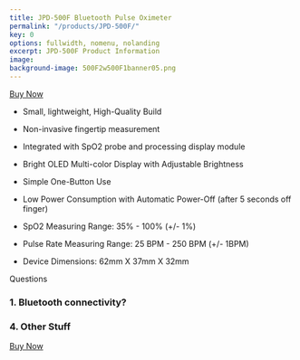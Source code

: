 ```yaml
---
title: JPD-500F Bluetooth Pulse Oximeter
permalink: "/products/JPD-500F/"
key: 0
options: fullwidth, nomenu, nolanding
excerpt: JPD-500F Product Information
image: 
background-image: 500F2w500F1banner05.png
---
```


<a href="{{ http://a.co/c9zPD8G }}" class="button fit special">Buy Now</a>

* Small, lightweight, High-Quality Build
* Non-invasive fingertip measurement
* Integrated with SpO2 probe and processing display module
* Bright OLED Multi-color Display with Adjustable Brightness
* Simple One-Button Use
* Low Power Consumption with Automatic Power-Off (after 5 seconds off finger)

* SpO2 Measuring Range: 35% - 100% (+/- 1%)
* Pulse Rate Measuring Range: 25 BPM - 250 BPM (+/- 1BPM)
* Device Dimensions: 62mm X 37mm X 32mm

Questions
### 1. Bluetooth connectivity?
### 4. Other Stuff

<a href="{{ '/products/' | prepend: site.baseurl }}" class="button fit special">Buy Now</a>
